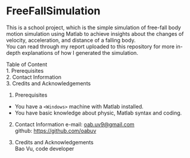 # FreeFallSimulation
This is a school project, which is the simple simulation of free-fall body motion simulation using Matlab to achieve insights about the changes of velocity, acceleration, and distance of a falling body.  
You can read through my report uploaded to this repository for more in-depth explanations of how I generated the simulation.  

Table of Content  
	1. Prerequisites  
	2. Contact Information  
	3. Credits and Acknowledgements  
        
 1. Prerequisites  
 * You have a `<Windows>` machine with Matlab installed.
 * You have basic knowledge about physic, Matlab syntax and coding.
 
 2. Contact Information
        e-mail:	oab.uv9@gmail.com  
	github:	https://github.com/oabuv  
        
 3. Credits and Acknowledgements  
        Bao Vu, code developer
